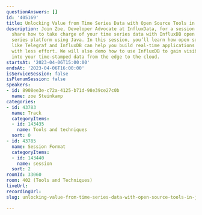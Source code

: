 ```yaml
---
questionAnswers: []
id: '405169'
title: Unlocking Value from Time Series Data with Open Source Tools in Java
description: Join Zoe, Developer Advocate at InfluxData, for a session where she will
  share how to take charge of your time series data with InfluxDB open source time
  series platform using Java. In this session, you’ll learn how open source tools
  like Telegraf and InfluxDB can help you build real-time applications faster and
  with less effort. We will also demo how to use InfluxDB to gain visibility and insight
  into your time-stamped data from the edge to the cloud.
startsAt: '2023-04-06T15:00:00'
endsAt: '2023-04-06T16:00:00'
isServiceSession: false
isPlenumSession: false
speakers:
- id: 8908ee3e-c72a-4125-b71d-98e39ce27c0b
  name: zoe Steinkamp
categories:
- id: 43783
  name: Track
  categoryItems:
  - id: 143435
    name: Tools and techniques
  sort: 0
- id: 43785
  name: Session Format
  categoryItems:
  - id: 143440
    name: session
  sort: 2
roomId: 33060
room: 402 (Tools and Techniques)
liveUrl: 
recordingUrl: 
slug: unlocking-value-from-time-series-data-with-open-source-tools-in-java

---
```

